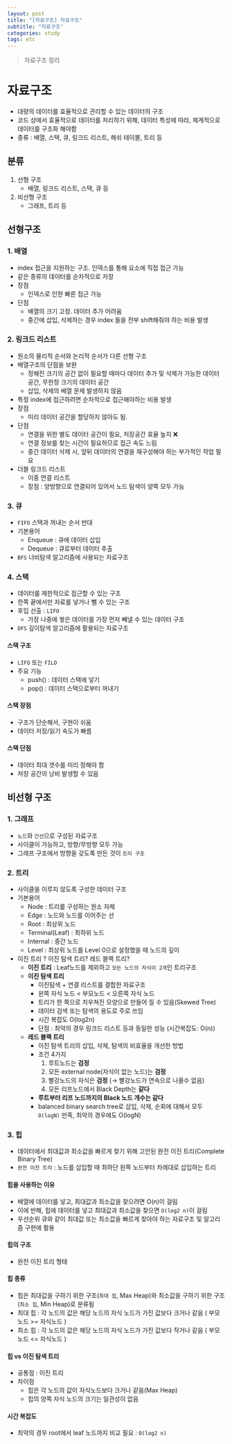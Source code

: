 ```yaml
---
layout: post
title: "[자료구조] 자료구조"
subtitle: "자료구조"
categories: study
tags: etc
---
```


> 자료구조 정리

# 자료구조
- 대량의 데이터를 효율적으로 관리할 수 있는 데이터의 구조
- 코드 상에서 효율적으로 데이터를 처리하기 위해, 데이터 특성에 따라, 체계적으로 데이터를 구조화 해야함
- 종류 : 배열, 스택, 큐, 링크드 리스트, 해쉬 테이블, 트리 등

## 분류
1. 선형 구조
    - 배열, 링크드 리스트, 스택, 큐 등
2. 비선형 구조
    - 그래프, 트리 등

## 선형구조
### 1. 배열
- index 접근을 지원하는 구조. 인덱스를 통해 요소에 직접 접근 가능
- 같은 종류의 데이터를 순차적으로 저장
- 장점
    - 인덱스로 인한 빠른 접근 가능
- 단점
    - 배열의 크기 고정. 데이터 추가 어려움
    - 중간에 삽입, 삭제하는 경우 index 들을 전부 shift해줘야 하는 비용 발생

### 2. 링크드 리스트
- 원소의 물리적 순서와 논리적 순서가 다른 선형 구조
- 배열구조의 단점을 보완
    - 정해진 크기의 공간 없이 필요할 때마다 데이터 추가 및 삭제가 가능한 데이터 공간, 무한정 크기의 데이터 공간
    - 삽입, 삭제의 배열 문제 발생하지 않음
- 특정 index에 접근하려면 순차적으로 접근해야하는 비용 발생
- 장점
    - 미리 데이터 공간을 할당하지 않아도 됨.
- 단점
    - 연결을 위한 별도 데이터 공간이 필요, 저장공간 효율 높지 ❌
    - 연결 정보를 찾는 시간이 필요하므로 접근 속도 느림
    - 중간 데이터 삭제 시, 앞뒤 데이터의 연결을 재구성해야 하는 부가적인 작업 필요
- 더블 링크드 리스트
    - 이중 연결 리스트
    - 장점 : 양방향으로 연결되어 있어서 노드 탐색이 양쪽 모두 가능

### 3. 큐
- `FIFO` 스택과 꺼내는 순서 반대
- 기본용어
    - Enqueue : 큐에 데이터 삽입
    - Dequeue : 큐로부터 데이터 추출
- `BFS` 너비탐색 알고리즘에 사용되는 자료구조

### 4. 스택
- 데이터를 제한적으로 접근할 수 있는 구조
- 한쪽 끝에서만 자료를 넣거나 뺄 수 있는 구조
- 후입 선출 : `LIFO`
    - 가장 나중에 쌓은 데이터를 가장 먼저 빼낼 수 있는 데이터 구조
- `DFS` 깊이탐색 알고리즘에 활용되는 자료구조 

#### 스택 구조
- `LIFO` 또는 `FILO`
- 주요 기능
    - push() : 데이터 스택에 넣기
    - pop() : 데이터 스택으로부터 꺼내기

#### 스택 장점
- 구조가 단순해서, 구현이 쉬움
- 데이터 저장/읽기 속도가 빠름

#### 스택 단점
- 데이터 최대 갯수를 미리 정해야 함
- 저장 공간의 낭비 발생할 수 있음


## 비선형 구조
### 1. 그래프
- `노드`와 `간선`으로 구성된 자료구조
- 사이클이 가능하고, 방향/무방향 모두 가능
- 그래프 구조에서 방향을 갖도록 만든 것이 `트리 구조`

### 2. 트리
- 사이클을 이루지 않도록 구성한 데이터 구조
- 기본용어
    - Node : 트리를 구성하는 원소 자체
    - Edge : 노드와 노드를 이어주는 선
    - Root : 최상위 노드
    - Terminal(Leaf) : 최하위 노드
    - Internal : 중간 노드
    - Level : 최상위 노드를 Level 0으로 설정했을 때 노드의 깊이
- 이진 트리 ? 이진 탐색 트리? 레드 블랙 트리?
    - **이진 트리** : Leaf노드를 제외하고 `모든 노드의 자식이 2개`인 트리구조
    - **이진 탐색 트리**
        - 이진탐색 + 연결 리스트를 결합한 자료구조
        - 왼쪽 자식 노드 \< 부모노드 \< 오른쪽 자식 노드
        - 트리가 한 쪽으로 치우쳐진 모양으로 만들어 질 수 있음(Skewed Tree)
        - 데이터 검색 또는 탐색의 용도로 주로 쓰임
        - 시간 복잡도 O(log2n)
        - 단점 : 최악의 경우 링크드 리스트 등과 동일한 성능 (시간복잡도: O(n))
    - **레드 블랙 트리**
        - 이진 탐색 트리의 삽입, 삭제, 탐색의 비효율을 개선한 방법
        - 조건 4가지
            1. 루트노드는 **검정**
            2. 모든 external node(자식이 없는 노드)는 **검정**
            3. 빨강노드의 자식은 **검정** (→ 빨강노드가 연속으로 나올수 없음)
            4. 모든 리프노드에서 Black Depth는 **같다**
        - **루트부터 리프 노드까지의 Black 노드 개수는 같다**
        - balanced binary search tree로 삽입, 삭제, 순회에 대해서 모두 `O(logN)` 만족, 최악의 경우에도 O(logN)

### 3. 힙
- 데이터에서 최대값과 최소값을 빠르게 찾기 위해 고안된 완전 이진 트리(Complete Binary Tree)
- `완전 이진 트리` : 노드를 삽입할 때 최하단 왼쪽 노드부터 차례대로 삽입하는 트리

#### 힙을 사용하는 이유
- 배열에 데이터를 넣고, 최대값과 최소값을 찾으려면 O(n)이 걸림
- 이에 반해, 힙에 데이터를 넣고 최대값과 최소값을 찾으면 `O(log2 n)`이 걸림
- 우선순위 큐와 같이 최대값 또는 최소값을 빠르게 찾아야 하는 자료구조 및 알고리즘 구현에 활용

#### 힙의 구조
- 완전 이진 트리 형태

#### 힙 종류
- 힙은 최대값을 구하기 위한 구조(`최대 힙`, Max Heap)와 최소값을 구하기 위한 구조(`최소 힙`, Min Heap)로 분류됨
- 최대 힙 : 각 노드의 값은 해당 노드의 자식 노드가 가진 값보다 크거나 같음 ( 부모노드 \>\= 자식노드 )
- 최소 힙 : 각 노드의 값은 해당 노드의 자식 노드가 가진 값보다 작거나 같음 ( 부모노드 \<\= 자식노드 )

#### 힙 vs 이진 탐색 트리
- 공통점 : 이진 트리
- 차이점
    - 힙은 각 노드의 값이 자식노드보다 크거나 같음(Max Heap)
    - 힙의 양쪽 자식 노드의 크기는 일관성이 없음

#### 시간 복잡도
- 최악의 경우 root에서 leaf 노드까지 비교 필요 : `O(log2 n)`

